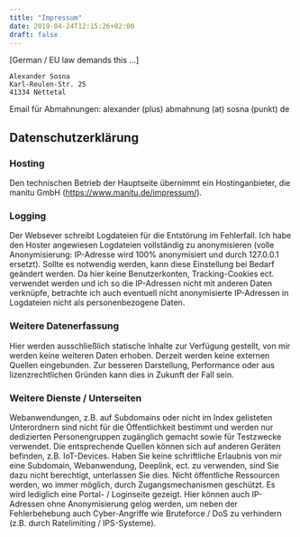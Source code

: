 ```yaml
---
title: "Impressum"
date: 2019-04-24T12:15:26+02:00
draft: false
---
```

[German / EU law demands this ...]

```
Alexander Sosna
Karl-Reulen-Str. 25
41334 Nettetal
```

Email für Abmahnungen: alexander (plus) abmahnung (at) sosna (punkt) de


## Datenschutzerklärung

### Hosting

Den technischen Betrieb der Hauptseite übernimmt ein Hostinganbieter, die manitu GmbH (https://www.manitu.de/impressum/).

### Logging

Der Websever schreibt Logdateien für die Entstörung im Fehlerfall. Ich habe den Hoster angewiesen Logdateien vollständig zu anonymisieren (volle Anonymisierung: IP-Adresse wird 100% anonymisiert und durch 127.0.0.1 ersetzt).
Sollte es notwendig werden, kann diese Einstellung bei Bedarf geändert werden.
Da hier keine Benutzerkonten, Tracking-Cookies ect. verwendet werden und ich so die IP-Adressen nicht mit anderen Daten verknüpfe, betrachte ich auch eventuell nicht anonymisierte IP-Adressen in Logdateien nicht als personenbezogene Daten.

### Weitere Datenerfassung

Hier werden ausschließlich statische Inhalte zur Verfügung gestellt, von mir werden keine weiteren Daten erhoben.
Derzeit werden keine externen Quellen eingebunden.
Zur besseren Darstellung, Performance oder aus lizenzrechtlichen Gründen kann dies in Zukunft der Fall sein.

### Weitere Dienste / Unterseiten

Webanwendungen, z.B. auf Subdomains oder nicht im Index gelisteten Unterordnern sind nicht für die Öffentlichkeit bestimmt und werden nur dedizierten Personengruppen zugänglich gemacht sowie für Testzwecke verwendet.
Die entsprechende Quellen können sich auf anderen Geräten befinden, z.B. IoT-Devices.
Haben Sie keine schriftliche Erlaubnis von mir eine Subdomain, Webanwendung, Deeplink, ect. zu verwenden, sind Sie dazu nicht berechtigt, unterlassen Sie dies.
Nicht öffentliche Ressourcen werden, wo immer möglich, durch Zugangsmechanismen geschützt.
Es wird lediglich eine Portal- / Loginseite gezeigt.
Hier können auch IP-Adressen ohne Anonymisierung gelog werden, um neben der Fehlerbehebung auch Cyber-Angriffe wie Bruteforce / DoS zu verhindern (z.B. durch Ratelimiting / IPS-Systeme).